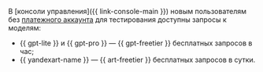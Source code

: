 В [консоли управления]({{ link-console-main }}) новым пользователям без [платежного аккаунта](../../../billing/concepts/billing-account.md) для тестирования доступны запросы к моделям:

* {{ gpt-lite }} и {{ gpt-pro }} — {{ gpt-freetier }} бесплатных запросов в час;
* {{ yandexart-name }} — {{ art-freetier }} бесплатных запросов в сутки.
